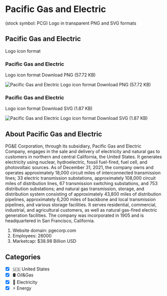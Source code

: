 # Pacific Gas and Electric
 (stock symbol: PCG) Logo in transparent PNG and SVG formats

## Pacific Gas and Electric
 Logo icon format

### Pacific Gas and Electric
 Logo icon format Download PNG (57.72 KB)

![Pacific Gas and Electric
 Logo icon format Download PNG (57.72 KB)](/img/orig/PCG-d1ddd325.png)

### Pacific Gas and Electric
 Logo icon format Download SVG (1.87 KB)

![Pacific Gas and Electric
 Logo icon format Download SVG (1.87 KB)](/img/orig/PCG-0614ef66.svg)

## About Pacific Gas and Electric


PG&E Corporation, through its subsidiary, Pacific Gas and Electric Company, engages in the sale and delivery of electricity and natural gas to customers in northern and central California, the United States. It generates electricity using nuclear, hydroelectric, fossil fuel-fired, fuel cell, and photovoltaic sources. As of December 31, 2021, the company owns and operates approximately 18,000 circuit miles of interconnected transmission lines; 33 electric transmission substations, approximately 108,000 circuit miles of distribution lines, 67 transmission switching substations, and 753 distribution substations; and natural gas transmission, storage, and distribution system consisting of approximately 43,800 miles of distribution pipelines, approximately 6,200 miles of backbone and local transmission pipelines, and various storage facilities. It serves residential, commercial, industrial, and agricultural customers, as well as natural gas-fired electric generation facilities. The company was incorporated in 1905 and is headquartered in San Francisco, California.

1. Website domain: pgecorp.com
2. Employees: 26000
3. Marketcap: $38.98 Billion USD


## Categories
- [x] 🇺🇸 United States
- [x] 🛢 Oil&Gas
- [x] 🔋 Electricity
- [x] ⚡ Energy
